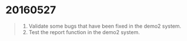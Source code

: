 20160527
===

>1. Validate some bugs that have been fixed in the demo2 system.
>2. Test the report function in the demo2 system.
